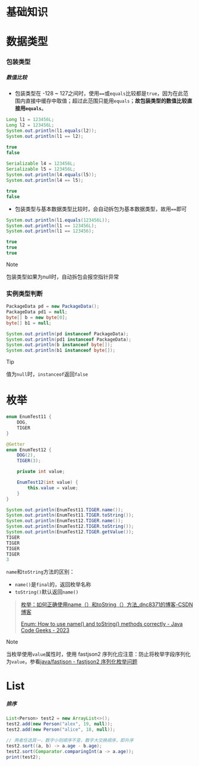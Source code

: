 # 基础知识

# 数据类型

### 包装类型

##### 数值比较

- 包装类型在 -128 ~ 127之间时，使用`==`或`equals`比较都是`true`，因为在此范围内直接中缓存中取值；超过此范围只能用`equals`；**故包装类型的数值比较直接用`equals`**。

```java
Long l1 = 123456L;
Long l2 = 123456L;
System.out.println(l1.equals(l2));
System.out.println(l1 == l2);

true
false
    
Serializable l4 = 123456L;
Serializable l5 = 123456L;
System.out.println(l4.equals(l5));
System.out.println(l4 == l5);

true
false
```

- 包装类型与基本数据类型比较时，会自动拆包为基本数据类型，故用`==`即可

```java
System.out.println(l1.equals(123456L));
System.out.println(l1 == 123456L);
System.out.println(l1 == 123456);

true
true
true
```

> [!NOTE]
>
> 包装类型如果为null时，自动拆包会报空指针异常

### 实例类型判断

```java
PackageData pd = new PackageData();
PackageData pd1 = null;
byte[] b = new byte[0];
byte[] b1 = null;

System.out.println(pd instanceof PackageData);
System.out.println(pd1 instanceof PackageData);
System.out.println(b instanceof byte[]);
System.out.println(b1 instanceof byte[]);
```

> [!TIP]
>
> 值为`null`时，`instanceof`返回`false`

# 枚举

```java
enum EnumTest11 {
    DOG,
    TIGER
}

@Getter
enum EnumTest12 {
    DOG(2),
    TIGER(3);

    private int value;

    EnumTest12(int value) {
        this.value = value;
    }
}
```

```java
System.out.println(EnumTest11.TIGER.name());
System.out.println(EnumTest11.TIGER.toString());
System.out.println(EnumTest12.TIGER.name());
System.out.println(EnumTest12.TIGER.toString());
System.out.println(EnumTest12.TIGER.getValue());
TIGER
TIGER
TIGER
TIGER
3
```

`name`和`toString`方法的区别：

- `name()`是`final`的，返回枚举名称
- `toString()`默认返回`name()`

> [枚举：如何正确使用name（）和toString（）方法_dnc8371的博客-CSDN博客](https://blog.csdn.net/dnc8371/article/details/106702197)
>
> [Enum: How to use name() and toString() methods correctly - Java Code Geeks - 2023](https://www.javacodegeeks.com/2017/09/enum-use-name-tostring-methods-correctly.html)

> [!NOTE]
>
> 当枚举使用`value`属性时，使用 fastjson2 序列化应注意：防止将枚举字段序列化为`value`，参看[java/fastjson - fastjson2 序列化枚举问题](java/fastjson.md#fastjson2序列化枚举问题)



# List

##### 排序

```java
List<Person> test2 = new ArrayList<>();
test2.add(new Person("alex", 19, null));
test2.add(new Person("alice", 18, null));

// 两者任选其一，数字小则顺序不变，数字大交换顺序，即升序
test2.sort((a, b) -> a.age - b.age);
test2.sort(Comparator.comparingInt(a -> a.age));
print(test2);
```

 
